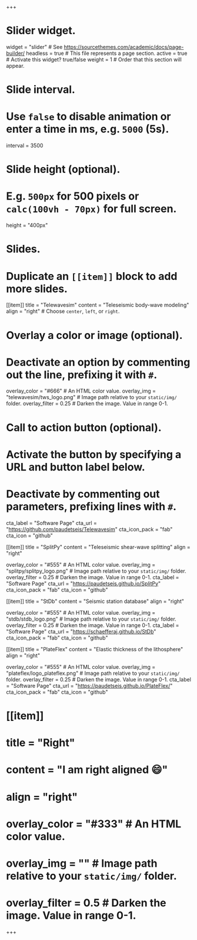 +++
# Slider widget.
widget = "slider"  # See https://sourcethemes.com/academic/docs/page-builder/
headless = true  # This file represents a page section.
active = true  # Activate this widget? true/false
weight = 1  # Order that this section will appear.

# Slide interval.
# Use `false` to disable animation or enter a time in ms, e.g. `5000` (5s).
interval = 3500

# Slide height (optional).
# E.g. `500px` for 500 pixels or `calc(100vh - 70px)` for full screen.
height = "400px"

# Slides.
# Duplicate an `[[item]]` block to add more slides.
[[item]]
  title = "Telewavesim"
  content = "Teleseismic body-wave modeling"
  align = "right"  # Choose `center`, `left`, or `right`.

  # Overlay a color or image (optional).
  #   Deactivate an option by commenting out the line, prefixing it with `#`.
  overlay_color = "#666"  # An HTML color value.
  overlay_img = "telewavesim/tws_logo.png"  # Image path relative to your `static/img/` folder.
  overlay_filter = 0.25  # Darken the image. Value in range 0-1.

  # Call to action button (optional).
  #   Activate the button by specifying a URL and button label below.
  #   Deactivate by commenting out parameters, prefixing lines with `#`.
  cta_label = "Software Page"
  cta_url = "https://github.com/paudetseis/Telewavesim"
  cta_icon_pack = "fab"
  cta_icon = "github"

[[item]]
  title = "SplitPy"
  content = "Teleseismic shear-wave splitting"
  align = "right"

  overlay_color = "#555"  # An HTML color value.
  overlay_img = "splitpy/splitpy_logo.png"  # Image path relative to your `static/img/` folder.
  overlay_filter = 0.25  # Darken the image. Value in range 0-1.
  cta_label = "Software Page"
  cta_url = "https://paudetseis.github.io/SplitPy"
  cta_icon_pack = "fab"
  cta_icon = "github"

[[item]]
  title = "StDb"
  content = "Seismic station database"
  align = "right"

  overlay_color = "#555"  # An HTML color value.
  overlay_img = "stdb/stdb_logo.png"  # Image path relative to your `static/img/` folder.
  overlay_filter = 0.25  # Darken the image. Value in range 0-1.
  cta_label = "Software Page"
  cta_url = "https://schaefferaj.github.io/StDb"
  cta_icon_pack = "fab"
  cta_icon = "github"

[[item]]
  title = "PlateFlex"
  content = "Elastic thickness of the lithosphere"
  align = "right"

  overlay_color = "#555"  # An HTML color value.
  overlay_img = "plateflex/logo_plateflex.png"  # Image path relative to your `static/img/` folder.
  overlay_filter = 0.25  # Darken the image. Value in range 0-1.
  cta_label = "Software Page"
  cta_url = "https://paudetseis.github.io/PlateFlex/"
  cta_icon_pack = "fab"
  cta_icon = "github"

# [[item]]
#   title = "Right"
#   content = "I am right aligned :smile:"
#   align = "right"
# 
#   overlay_color = "#333"  # An HTML color value.
#   overlay_img = ""  # Image path relative to your `static/img/` folder.
#   overlay_filter = 0.5  # Darken the image. Value in range 0-1.
+++
